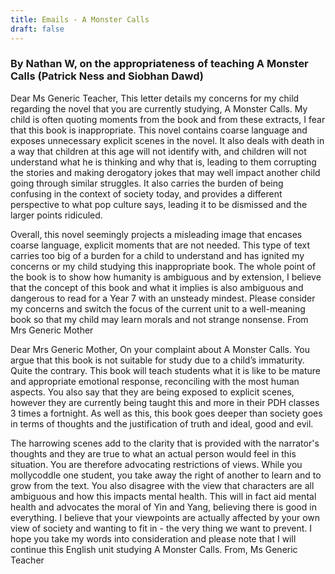 ```yaml
---
title: Emails - A Monster Calls
draft: false
---
```


### By Nathan W, on the appropriateness of teaching A Monster Calls (Patrick Ness and Siobhan Dawd)


Dear Ms Generic Teacher,
This letter details my concerns for my child regarding the novel that you are currently studying, A Monster Calls. My child is often quoting moments from the book and from these extracts, I fear that this book is inappropriate. This novel contains coarse language and exposes unnecessary explicit scenes in the novel. It also deals with death in a way that children at this age will not identify with, and children will not understand what he is thinking and why that is, leading to them corrupting the stories and making derogatory jokes that may well impact another child going through similar struggles. It also carries the burden of being confusing in the context of society today, and provides a different perspective to what pop culture says, leading it to be dismissed and the larger points ridiculed. 


Overall, this novel seemingly projects a misleading image that encases coarse language, explicit moments that are not needed. This type of text carries too big of a burden for a child to understand and has ignited my concerns or my child studying this inappropriate book. The whole point of the book is to show how humanity is ambiguous and by extension, I believe that the concept of this book and what it implies is also ambiguous and dangerous to read for a Year 7 with an unsteady mindest. Please consider my concerns and switch the focus of the current unit to a well-meaning book so that my child may learn morals and not strange nonsense.
From Mrs Generic Mother


Dear Mrs Generic Mother,
On your complaint about A Monster Calls. You argue that this book is not suitable for study due to a child’s immaturity. Quite the contrary. This book will teach students what it is like to be mature and appropriate emotional response, reconciling with the most human aspects. You also say that they are being exposed to explicit scenes, however they are currently being taught this and more in their PDH classes 3 times a fortnight. As well as this, this book goes deeper than society goes in terms of thoughts and the justification of truth and ideal, good and evil. 


The harrowing scenes add to the clarity that is provided with the narrator's thoughts and they are true to what an actual person would feel in this situation. You are therefore advocating restrictions of views. While you mollycoddle one student, you take away the right of another to learn and to grow from the text. You also disagree with the view that characters are all ambiguous and how this impacts mental health. This will in fact aid mental health and advocates the moral of Yin and Yang, believing there is good in everything. I believe that your viewpoints are actually affected by your own view of society and wanting to fit in - the very thing we want to prevent. I hope you take my words into consideration and please note that I will continue this English unit studying A Monster Calls.
From, Ms Generic Teacher

